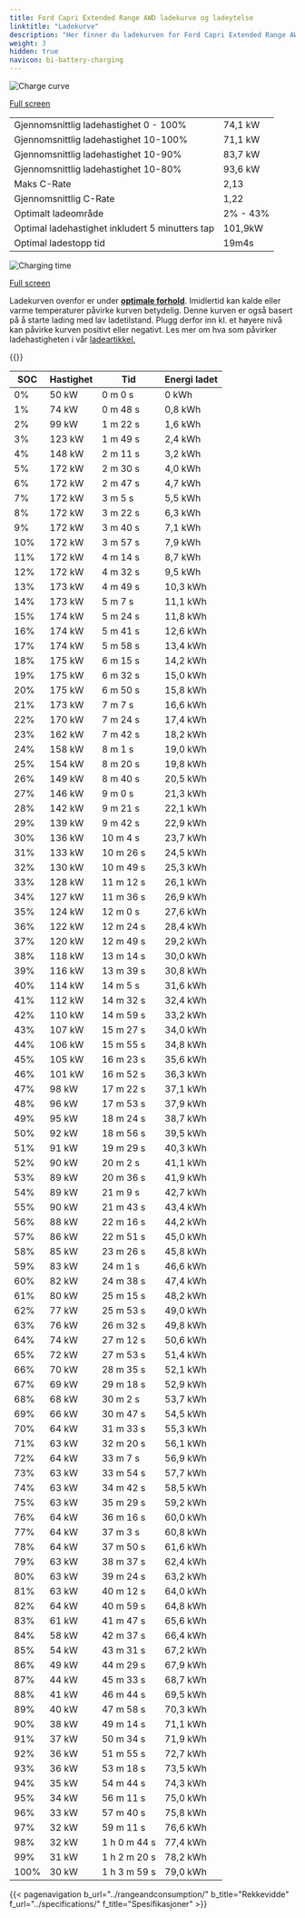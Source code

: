 ```yaml
---
title: Ford Capri Extended Range AWD ladekurve og ladeytelse
linktitle: "Ladekurve"
description: "Her finner du ladekurven for Ford Capri Extended Range AWD."
weight: 3
hidden: true
navicon: bi-battery-charging
---
```

<!-- markdownlint-disable MD033 -->
<img src="/images/models/ford/capri/capri_extended_range_awd/chargingcurve.svg" alt="Charge curve" class="img-fluid">

[Full screen](/images/models/ford/capri/capri_extended_range_awd/chargingcurve.svg)


<table class="table table-striped border">
<tbody>
<tr>
<td>Gjennomsnittlig ladehastighet 0 - 100%</td><td>74,1 kW</td>
</tr>
<tr>
<td>Gjennomsnittlig ladehastighet 10-100%</td><td>71,1 kW</td>
</tr>
<tr>
<td>Gjennomsnittlig ladehastighet 10-90%</td><td>83,7 kW</td>
</tr>
<tr>
<td>Gjennomsnittlig ladehastighet 10-80%</td><td>93,6 kW</td>
</tr>
<tr>
<td>Maks C-Rate</td><td>2,13</td>
</tr>
<tr>
<td>Gjennomsnittlig C-Rate</td><td>1,22</td>
</tr>
<tr>
<td>Optimalt ladeområde</td><td>2% - 43%</td>
</tr>
<tr>
<td>Optimal ladehastighet inkludert 5 minutters tap</td><td>101,9kW</td>
</tr>
<tr>
<td>Optimal ladestopp tid</td><td>19m4s</td>
</tr>
</tbody>
</table>
<img src="/images/models/ford/capri/capri_extended_range_awd/chargingtime.svg" alt="Charging time" class="img-fluid">

[Full screen](/images/models/ford/capri/capri_extended_range_awd/chargingtime.svg)


Ladekurven ovenfor er under **[optimale forhold](../../../../../technology/battery/charging/#temperatur)**. Imidlertid kan kalde eller varme temperaturer påvirke kurven betydelig. Denne kurven er også basert på å starte lading med lav ladetilstand. Plugg derfor inn kl. et høyere nivå kan påvirke kurven positivt eller negativt. Les mer om hva som påvirker ladehastigheten i vår [ladeartikkel.](../../../../../technology/battery/charging/)


{{<evkxdisplayaddarticle />}}
<table class="table table-striped border">
<thead>
<tr><th>SOC</th><th>Hastighet</th><th>Tid</th><th>Energi ladet</th></tr>
</thead>
<tbody>
<tr>
<td>0%</td><td>50 kW</td><td> 0 m 0 s </td><td>0 kWh </td>
</tr>
<tr>
<td>1%</td><td>74 kW</td><td> 0 m 48 s </td><td>0,8 kWh </td>
</tr>
<tr>
<td>2%</td><td>99 kW</td><td> 1 m 22 s </td><td>1,6 kWh </td>
</tr>
<tr>
<td>3%</td><td>123 kW</td><td> 1 m 49 s </td><td>2,4 kWh </td>
</tr>
<tr>
<td>4%</td><td>148 kW</td><td> 2 m 11 s </td><td>3,2 kWh </td>
</tr>
<tr>
<td>5%</td><td>172 kW</td><td> 2 m 30 s </td><td>4,0 kWh </td>
</tr>
<tr>
<td>6%</td><td>172 kW</td><td> 2 m 47 s </td><td>4,7 kWh </td>
</tr>
<tr>
<td>7%</td><td>172 kW</td><td> 3 m 5 s </td><td>5,5 kWh </td>
</tr>
<tr>
<td>8%</td><td>172 kW</td><td> 3 m 22 s </td><td>6,3 kWh </td>
</tr>
<tr>
<td>9%</td><td>172 kW</td><td> 3 m 40 s </td><td>7,1 kWh </td>
</tr>
<tr>
<td>10%</td><td>172 kW</td><td> 3 m 57 s </td><td>7,9 kWh </td>
</tr>
<tr>
<td>11%</td><td>172 kW</td><td> 4 m 14 s </td><td>8,7 kWh </td>
</tr>
<tr>
<td>12%</td><td>172 kW</td><td> 4 m 32 s </td><td>9,5 kWh </td>
</tr>
<tr>
<td>13%</td><td>173 kW</td><td> 4 m 49 s </td><td>10,3 kWh </td>
</tr>
<tr>
<td>14%</td><td>173 kW</td><td> 5 m 7 s </td><td>11,1 kWh </td>
</tr>
<tr>
<td>15%</td><td>174 kW</td><td> 5 m 24 s </td><td>11,8 kWh </td>
</tr>
<tr>
<td>16%</td><td>174 kW</td><td> 5 m 41 s </td><td>12,6 kWh </td>
</tr>
<tr>
<td>17%</td><td>174 kW</td><td> 5 m 58 s </td><td>13,4 kWh </td>
</tr>
<tr>
<td>18%</td><td>175 kW</td><td> 6 m 15 s </td><td>14,2 kWh </td>
</tr>
<tr>
<td>19%</td><td>175 kW</td><td> 6 m 32 s </td><td>15,0 kWh </td>
</tr>
<tr>
<td>20%</td><td>175 kW</td><td> 6 m 50 s </td><td>15,8 kWh </td>
</tr>
<tr>
<td>21%</td><td>173 kW</td><td> 7 m 7 s </td><td>16,6 kWh </td>
</tr>
<tr>
<td>22%</td><td>170 kW</td><td> 7 m 24 s </td><td>17,4 kWh </td>
</tr>
<tr>
<td>23%</td><td>162 kW</td><td> 7 m 42 s </td><td>18,2 kWh </td>
</tr>
<tr>
<td>24%</td><td>158 kW</td><td> 8 m 1 s </td><td>19,0 kWh </td>
</tr>
<tr>
<td>25%</td><td>154 kW</td><td> 8 m 20 s </td><td>19,8 kWh </td>
</tr>
<tr>
<td>26%</td><td>149 kW</td><td> 8 m 40 s </td><td>20,5 kWh </td>
</tr>
<tr>
<td>27%</td><td>146 kW</td><td> 9 m 0 s </td><td>21,3 kWh </td>
</tr>
<tr>
<td>28%</td><td>142 kW</td><td> 9 m 21 s </td><td>22,1 kWh </td>
</tr>
<tr>
<td>29%</td><td>139 kW</td><td> 9 m 42 s </td><td>22,9 kWh </td>
</tr>
<tr>
<td>30%</td><td>136 kW</td><td> 10 m 4 s </td><td>23,7 kWh </td>
</tr>
<tr>
<td>31%</td><td>133 kW</td><td> 10 m 26 s </td><td>24,5 kWh </td>
</tr>
<tr>
<td>32%</td><td>130 kW</td><td> 10 m 49 s </td><td>25,3 kWh </td>
</tr>
<tr>
<td>33%</td><td>128 kW</td><td> 11 m 12 s </td><td>26,1 kWh </td>
</tr>
<tr>
<td>34%</td><td>127 kW</td><td> 11 m 36 s </td><td>26,9 kWh </td>
</tr>
<tr>
<td>35%</td><td>124 kW</td><td> 12 m 0 s </td><td>27,6 kWh </td>
</tr>
<tr>
<td>36%</td><td>122 kW</td><td> 12 m 24 s </td><td>28,4 kWh </td>
</tr>
<tr>
<td>37%</td><td>120 kW</td><td> 12 m 49 s </td><td>29,2 kWh </td>
</tr>
<tr>
<td>38%</td><td>118 kW</td><td> 13 m 14 s </td><td>30,0 kWh </td>
</tr>
<tr>
<td>39%</td><td>116 kW</td><td> 13 m 39 s </td><td>30,8 kWh </td>
</tr>
<tr>
<td>40%</td><td>114 kW</td><td> 14 m 5 s </td><td>31,6 kWh </td>
</tr>
<tr>
<td>41%</td><td>112 kW</td><td> 14 m 32 s </td><td>32,4 kWh </td>
</tr>
<tr>
<td>42%</td><td>110 kW</td><td> 14 m 59 s </td><td>33,2 kWh </td>
</tr>
<tr>
<td>43%</td><td>107 kW</td><td> 15 m 27 s </td><td>34,0 kWh </td>
</tr>
<tr>
<td>44%</td><td>106 kW</td><td> 15 m 55 s </td><td>34,8 kWh </td>
</tr>
<tr>
<td>45%</td><td>105 kW</td><td> 16 m 23 s </td><td>35,6 kWh </td>
</tr>
<tr>
<td>46%</td><td>101 kW</td><td> 16 m 52 s </td><td>36,3 kWh </td>
</tr>
<tr>
<td>47%</td><td>98 kW</td><td> 17 m 22 s </td><td>37,1 kWh </td>
</tr>
<tr>
<td>48%</td><td>96 kW</td><td> 17 m 53 s </td><td>37,9 kWh </td>
</tr>
<tr>
<td>49%</td><td>95 kW</td><td> 18 m 24 s </td><td>38,7 kWh </td>
</tr>
<tr>
<td>50%</td><td>92 kW</td><td> 18 m 56 s </td><td>39,5 kWh </td>
</tr>
<tr>
<td>51%</td><td>91 kW</td><td> 19 m 29 s </td><td>40,3 kWh </td>
</tr>
<tr>
<td>52%</td><td>90 kW</td><td> 20 m 2 s </td><td>41,1 kWh </td>
</tr>
<tr>
<td>53%</td><td>89 kW</td><td> 20 m 36 s </td><td>41,9 kWh </td>
</tr>
<tr>
<td>54%</td><td>89 kW</td><td> 21 m 9 s </td><td>42,7 kWh </td>
</tr>
<tr>
<td>55%</td><td>90 kW</td><td> 21 m 43 s </td><td>43,4 kWh </td>
</tr>
<tr>
<td>56%</td><td>88 kW</td><td> 22 m 16 s </td><td>44,2 kWh </td>
</tr>
<tr>
<td>57%</td><td>86 kW</td><td> 22 m 51 s </td><td>45,0 kWh </td>
</tr>
<tr>
<td>58%</td><td>85 kW</td><td> 23 m 26 s </td><td>45,8 kWh </td>
</tr>
<tr>
<td>59%</td><td>83 kW</td><td> 24 m 1 s </td><td>46,6 kWh </td>
</tr>
<tr>
<td>60%</td><td>82 kW</td><td> 24 m 38 s </td><td>47,4 kWh </td>
</tr>
<tr>
<td>61%</td><td>80 kW</td><td> 25 m 15 s </td><td>48,2 kWh </td>
</tr>
<tr>
<td>62%</td><td>77 kW</td><td> 25 m 53 s </td><td>49,0 kWh </td>
</tr>
<tr>
<td>63%</td><td>76 kW</td><td> 26 m 32 s </td><td>49,8 kWh </td>
</tr>
<tr>
<td>64%</td><td>74 kW</td><td> 27 m 12 s </td><td>50,6 kWh </td>
</tr>
<tr>
<td>65%</td><td>72 kW</td><td> 27 m 53 s </td><td>51,4 kWh </td>
</tr>
<tr>
<td>66%</td><td>70 kW</td><td> 28 m 35 s </td><td>52,1 kWh </td>
</tr>
<tr>
<td>67%</td><td>69 kW</td><td> 29 m 18 s </td><td>52,9 kWh </td>
</tr>
<tr>
<td>68%</td><td>68 kW</td><td> 30 m 2 s </td><td>53,7 kWh </td>
</tr>
<tr>
<td>69%</td><td>66 kW</td><td> 30 m 47 s </td><td>54,5 kWh </td>
</tr>
<tr>
<td>70%</td><td>64 kW</td><td> 31 m 33 s </td><td>55,3 kWh </td>
</tr>
<tr>
<td>71%</td><td>63 kW</td><td> 32 m 20 s </td><td>56,1 kWh </td>
</tr>
<tr>
<td>72%</td><td>64 kW</td><td> 33 m 7 s </td><td>56,9 kWh </td>
</tr>
<tr>
<td>73%</td><td>63 kW</td><td> 33 m 54 s </td><td>57,7 kWh </td>
</tr>
<tr>
<td>74%</td><td>63 kW</td><td> 34 m 42 s </td><td>58,5 kWh </td>
</tr>
<tr>
<td>75%</td><td>63 kW</td><td> 35 m 29 s </td><td>59,2 kWh </td>
</tr>
<tr>
<td>76%</td><td>64 kW</td><td> 36 m 16 s </td><td>60,0 kWh </td>
</tr>
<tr>
<td>77%</td><td>64 kW</td><td> 37 m 3 s </td><td>60,8 kWh </td>
</tr>
<tr>
<td>78%</td><td>64 kW</td><td> 37 m 50 s </td><td>61,6 kWh </td>
</tr>
<tr>
<td>79%</td><td>63 kW</td><td> 38 m 37 s </td><td>62,4 kWh </td>
</tr>
<tr>
<td>80%</td><td>63 kW</td><td> 39 m 24 s </td><td>63,2 kWh </td>
</tr>
<tr>
<td>81%</td><td>63 kW</td><td> 40 m 12 s </td><td>64,0 kWh </td>
</tr>
<tr>
<td>82%</td><td>64 kW</td><td> 40 m 59 s </td><td>64,8 kWh </td>
</tr>
<tr>
<td>83%</td><td>61 kW</td><td> 41 m 47 s </td><td>65,6 kWh </td>
</tr>
<tr>
<td>84%</td><td>58 kW</td><td> 42 m 37 s </td><td>66,4 kWh </td>
</tr>
<tr>
<td>85%</td><td>54 kW</td><td> 43 m 31 s </td><td>67,2 kWh </td>
</tr>
<tr>
<td>86%</td><td>49 kW</td><td> 44 m 29 s </td><td>67,9 kWh </td>
</tr>
<tr>
<td>87%</td><td>44 kW</td><td> 45 m 33 s </td><td>68,7 kWh </td>
</tr>
<tr>
<td>88%</td><td>41 kW</td><td> 46 m 44 s </td><td>69,5 kWh </td>
</tr>
<tr>
<td>89%</td><td>40 kW</td><td> 47 m 58 s </td><td>70,3 kWh </td>
</tr>
<tr>
<td>90%</td><td>38 kW</td><td> 49 m 14 s </td><td>71,1 kWh </td>
</tr>
<tr>
<td>91%</td><td>37 kW</td><td> 50 m 34 s </td><td>71,9 kWh </td>
</tr>
<tr>
<td>92%</td><td>36 kW</td><td> 51 m 55 s </td><td>72,7 kWh </td>
</tr>
<tr>
<td>93%</td><td>36 kW</td><td> 53 m 18 s </td><td>73,5 kWh </td>
</tr>
<tr>
<td>94%</td><td>35 kW</td><td> 54 m 44 s </td><td>74,3 kWh </td>
</tr>
<tr>
<td>95%</td><td>34 kW</td><td> 56 m 11 s </td><td>75,0 kWh </td>
</tr>
<tr>
<td>96%</td><td>33 kW</td><td> 57 m 40 s </td><td>75,8 kWh </td>
</tr>
<tr>
<td>97%</td><td>32 kW</td><td> 59 m 11 s </td><td>76,6 kWh </td>
</tr>
<tr>
<td>98%</td><td>32 kW</td><td>1 h 0 m 44 s </td><td>77,4 kWh </td>
</tr>
<tr>
<td>99%</td><td>31 kW</td><td>1 h 2 m 20 s </td><td>78,2 kWh </td>
</tr>
<tr>
<td>100%</td><td>30 kW</td><td>1 h 3 m 59 s </td><td>79,0 kWh </td>
</tr>
</tbody>
</table>


{{< pagenavigation b_url="../rangeandconsumption/" b_title="Rekkevidde" f_url="../specifications/" f_title="Spesifikasjoner" >}}
